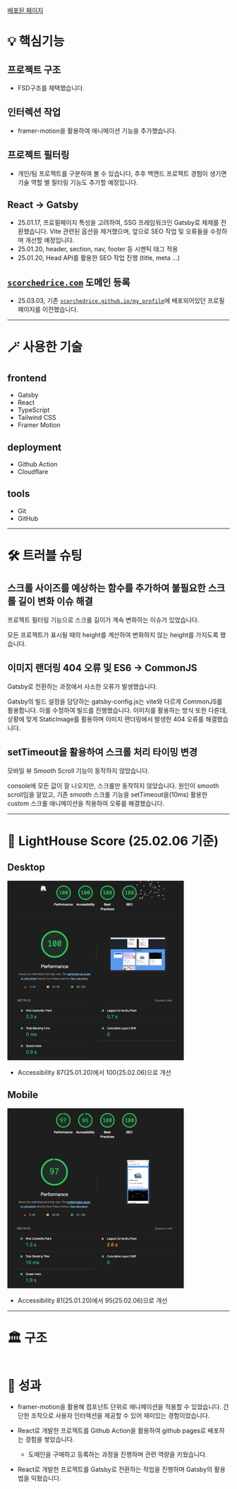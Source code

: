 [배포된 페이지](https://scorchedrice.com)

# 💡 핵심기능
## 프로젝트 구조
- FSD구조를 채택했습니다.

## 인터렉션 작업
- framer-motion을 활용하여 애니메이션 기능을 추가했습니다.

## 프로젝트 필터링
- 개인/팀 프로젝트를 구분하여 볼 수 있습니다, 추후 백엔드 프로젝트 경험이 생기면 기술 역할 별 필터링 기능도 추가할 예정입니다.

## React → Gatsby
- 25.01.17, 프로필페이지 특성을 고려하여, SSG 프레임워크인 Gatsby로 체제를 전환했습니다. Vite 관련된 옵션을 제거했으며, 앞으로 SEO 작업 및 오류들을 수정하며 개선할 예정입니다.
- 25.01.20, header, section, nav, footer 등 시멘틱 태그 적용
- 25.01.20, Head API를 활용한 SEO 작업 진행 (title, meta ...)

## [`scorchedrice.com`](https://scorchedrice.com) 도메인 등록
- 25.03.03, 기존 [`scorchedrice.github.io/my_profile`](https://scorchedrice.github.io/my_profile)에 배포되어있던 프로필 페이지를 이전했습니다.

---

# 🪄 사용한 기술
## frontend
- Gatsby
- React
- TypeScript
- Tailwind CSS
- Framer Motion
## deployment
- Github Action
- Cloudflare
## tools
- Git
- GitHub

---

# 🛠️ 트러블 슈팅
## 스크롤 사이즈를 예상하는 함수를 추가하여 불필요한 스크롤 길이 변화 이슈 해결

프로젝트 필터링 기능으로 스크롤 길이가 계속 변화하는 이슈가 있었습니다.

모든 프로젝트가 표시될 때의 height를 계산하여 변화하지 않는 height를 가지도록 했습니다.

## 이미지 랜더링 404 오류 및 ES6 → CommonJS

Gatsby로 전환하는 과정에서 사소한 오류가 발생했습니다.

Gatsby의 빌드 설정을 담당하는 gatsby-config.js는 vite와 다르게 CommonJS를 활용합니다. 이를 수정하여 빌드를 진행했습니다. 이미지를 활용하는 방식 또한 다른데, 상황에 맞게 StaticImage를 활용하며 이미지 랜더링에서 발생한 404 오류를 해결했습니다.

## setTimeout을 활용하여 스크롤 처리 타이밍 변경

모바일 뷰 Smooth Scroll 기능이 동작하지 않았습니다.

console에 모든 값이 잘 나오지만, 스크롤만 동작하지 않았습니다. 원인이 smooth scroll임을 알았고, 기존 smooth 스크롤 기능을 setTimeout을(10ms) 활용한 custom 스크롤 애니메이션을 적용하여 오류를 해결했습니다.

---

# 🚀 LightHouse Score (25.02.06 기준)

## Desktop
<img src="./lightHouseScore/250206/profile_desktop_lighthouse.png" alt="desktop_lighthouse" width="400px">

- Accessibility 87(25.01.20)에서 100(25.02.06)으로 개선

## Mobile
<img src="./lightHouseScore/250206/profile_mobile_lighthouse.png" alt="mobile_lighthouse" width="400px">

- Accessibility 81(25.01.20)에서 95(25.02.06)으로 개선

---

# 🏛️ 구조

```

```

# 🎯 성과
- framer-motion을 활용해 컴포넌트 단위로 애니메이션을 적용할 수 있었습니다. 간단한 조작으로 사용자 인터렉션을 제공할 수 있어 재미있는 경험이었습니다.

- React로 개발한 프로젝트를 Github Action을 활용하여 github pages로 배포하는 경험을 쌓았습니다.
  - 도메인을 구매하고 등록하는 과정을 진행하며 관련 역량을 키웠습니다.

- React로 개발한 프로젝트를 Gatsby로 전환하는 작업을 진행하며 Gatsby의 활용법을 익혔습니다.
